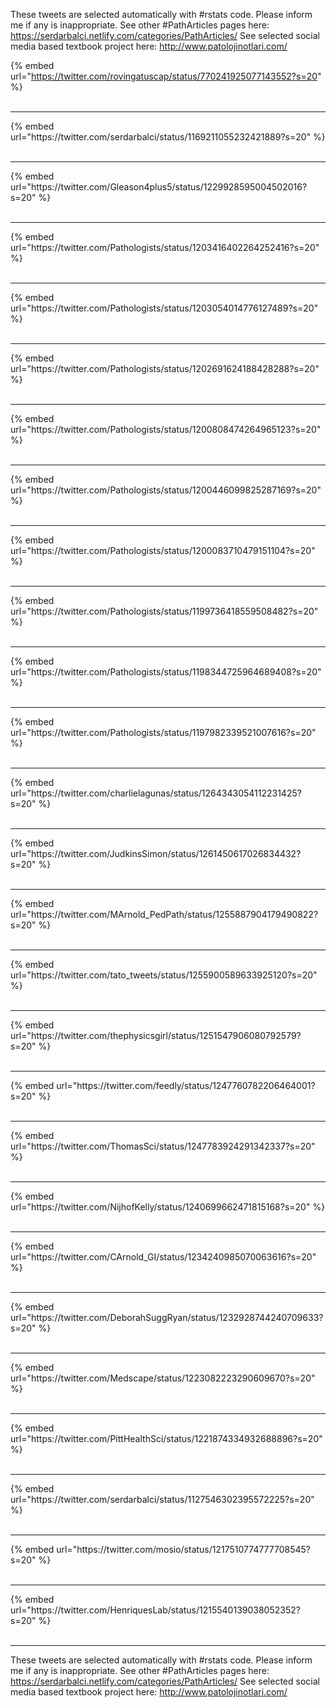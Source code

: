 

These tweets are selected automatically with #rstats code. Please inform me if any is inappropriate.
See other #PathArticles pages here: https://serdarbalci.netlify.com/categories/PathArticles/ 
See selected social media based textbook project here: http://www.patolojinotlari.com/

{% embed url="https://twitter.com/rovingatuscap/status/770241925077143552?s=20" %}<br>
<br>
<hr>
{% embed url="https://twitter.com/serdarbalci/status/1169211055232421889?s=20" %}<br>
<br>
<hr>
{% embed url="https://twitter.com/Gleason4plus5/status/1229928595004502016?s=20" %}<br>
<br>
<hr>
{% embed url="https://twitter.com/Pathologists/status/1203416402264252416?s=20" %}<br>
<br>
<hr>
{% embed url="https://twitter.com/Pathologists/status/1203054014776127489?s=20" %}<br>
<br>
<hr>
{% embed url="https://twitter.com/Pathologists/status/1202691624188428288?s=20" %}<br>
<br>
<hr>
{% embed url="https://twitter.com/Pathologists/status/1200808474264965123?s=20" %}<br>
<br>
<hr>
{% embed url="https://twitter.com/Pathologists/status/1200446099825287169?s=20" %}<br>
<br>
<hr>
{% embed url="https://twitter.com/Pathologists/status/1200083710479151104?s=20" %}<br>
<br>
<hr>
{% embed url="https://twitter.com/Pathologists/status/1199736418559508482?s=20" %}<br>
<br>
<hr>
{% embed url="https://twitter.com/Pathologists/status/1198344725964689408?s=20" %}<br>
<br>
<hr>
{% embed url="https://twitter.com/Pathologists/status/1197982339521007616?s=20" %}<br>
<br>
<hr>
{% embed url="https://twitter.com/charlielagunas/status/1264343054112231425?s=20" %}<br>
<br>
<hr>
{% embed url="https://twitter.com/JudkinsSimon/status/1261450617026834432?s=20" %}<br>
<br>
<hr>
{% embed url="https://twitter.com/MArnold_PedPath/status/1255887904179490822?s=20" %}<br>
<br>
<hr>
{% embed url="https://twitter.com/tato_tweets/status/1255900589633925120?s=20" %}<br>
<br>
<hr>
{% embed url="https://twitter.com/thephysicsgirl/status/1251547906080792579?s=20" %}<br>
<br>
<hr>
{% embed url="https://twitter.com/feedly/status/1247760782206464001?s=20" %}<br>
<br>
<hr>
{% embed url="https://twitter.com/ThomasSci/status/1247783924291342337?s=20" %}<br>
<br>
<hr>
{% embed url="https://twitter.com/NijhofKelly/status/1240699662471815168?s=20" %}<br>
<br>
<hr>
{% embed url="https://twitter.com/CArnold_GI/status/1234240985070063616?s=20" %}<br>
<br>
<hr>
{% embed url="https://twitter.com/DeborahSuggRyan/status/1232928744240709633?s=20" %}<br>
<br>
<hr>
{% embed url="https://twitter.com/Medscape/status/1223082223290609670?s=20" %}<br>
<br>
<hr>
{% embed url="https://twitter.com/PittHealthSci/status/1221874334932688896?s=20" %}<br>
<br>
<hr>
{% embed url="https://twitter.com/serdarbalci/status/1127546302395572225?s=20" %}<br>
<br>
<hr>
{% embed url="https://twitter.com/mosio/status/1217510774777708545?s=20" %}<br>
<br>
<hr>
{% embed url="https://twitter.com/HenriquesLab/status/1215540139038052352?s=20" %}<br>
<br>
<hr>


These tweets are selected automatically with #rstats code. Please inform me if any is inappropriate.
See other #PathArticles pages here: https://serdarbalci.netlify.com/categories/PathArticles/ 
See selected social media based textbook project here: http://www.patolojinotlari.com/
